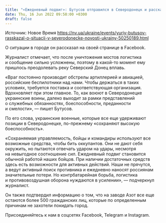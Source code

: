 ```yaml
---
title: "«Ежедневный подвиг»: Бутусов отправился в Северодонецк и рассказал об увиденном"
date: Thu, 16 Jun 2022 09:58:00 +0300
draft: false
---
```

Источник: Новое Время https://nv.ua/ukraine/events/yuriy-butusov-rasskazal-o-situacii-v-severodonecke-novosti-ukrainy-50250189.html


О ситуации в городе он рассказал на своей странице в Facebook.

Журналист отмечает, что после уничтожения мостов логистика и сообщение сильно усложнены, поэтому в какой-то момент ему пришлось преодолевать реку Северский Донец вплавь.

«Враг постоянно производит обстрелы артиллерией и авиацией, российские беспилотники над нами. Чтобы держаться в таких условиях, требуется поставка и соответствующая организация. Вдохновляет при этом главное. То, как воюют в Северодонецке украинские воины, далеко выходит за рамки представлений о служебных обязанностях, боеспособности, преданности и смелости», — пишет Бутусов.

По его слова, украинские военные, которые все еще удерживают позиции в Северодонецке, по-прежнему «сохраняют высокую боеспособность».

«Сохраняемая управляемость, бойцы и командиры используют все возможные средства, чтобы бить оккупантов. Они не дают себя окружить, но пытаются отвечать ударом на удары, несмотря на невыгодное соотношение сил. Ежедневный подвиг становится обычной работой наших бойцов. При наличии достаточных средств здесь есть возможности для активных действий. Наши не прячутся, а ведут активный поиск противника и ежедневно наносят россиянам значительные потери. Но контрбатарейная борьба, логистика и противовоздушная оборона нуждаются в усилении», — подчеркнул журналист.

Он также подтвердил информацию о том, что на заводе Азот все еще остаются более 500 гражданских лиц, которые по определенным причинам не захотели покидать город.

Присоединяйтесь к нам в соцсетях Facebook, Telegram и Instagram.
